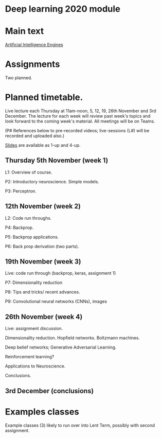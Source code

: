 # Deep learning 2020 module


# Main text

[Artificial Intelligence Engines](http://jim-stone.staff.shef.ac.uk/AIEngines/index.html)

# Assignments

Two planned.

# Planned timetable.

Live lecture each Thursday at 11am-noon, 5, 12, 19, 26th November and
3rd December.  The lecture for each week will review past week's
topics and look forward to the coming week's material.  All meetings
will be on Teams.

(P# References below to pre-recorded videos; live-sessions (L#) will
be recorded and uploaded also.)

[Slides](slides) are available as 1-up and 4-up.

## Thursday 5th November  (week 1)

L1: Overview of course. 

P2: Introductory neuroscience.  Simple models.

P3: Perceptron.


## 12th November (week 2)

L2: Code run throughs.

P4: Backprop.

P5: Backprop applications.

P6: Back prop derivation (two parts).

## 19th November (week 3)

Live: code run through (backprop, keras, assignment 1)

P7: Dimensionality reduction

P8: Tips and tricks/ recent advances.

P9: Convolutional neural networks (CNNs), images



## 26th November (week 4)

Live: assignment discussion.

Dimensionality reduction.  Hopfield networks.  Boltzmann machines.


Deep belief networks; Generative Adversarial Learning.

Reinforcement learning?

Applications to Neuroscience.

Conclusions.
## 3rd December (conclusions)


# Examples classes

Example classes (3) likely to run over into Lent Term, possibly with
second assignment.
